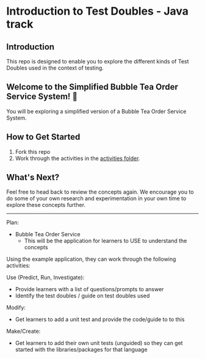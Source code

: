 # Introduction to Test Doubles - Java track

## Introduction

This repo is designed to enable you to explore the different kinds of Test Doubles used in the context of testing.

## Welcome to the Simplified Bubble Tea Order Service System! 🧋
You will be exploring a simplified version of a Bubble Tea Order Service System.

## How to Get Started

1. Fork this repo
2. Work through the activities in the [activities folder](/activities).

## What's Next?
Feel free to head back to review the concepts again.
We encourage you to do some of your own research and experimentation in your own time to explore these concepts further.


---

Plan:
- Bubble Tea Order Service
    - This will be the application for learners to USE to understand the concepts

Using the example application, they can work through the following activities:

Use (Predict, Run, Investigate):
- Provide learners with a list of questions/prompts to answer
- Identify the test doubles / guide on test doubles used

Modify:
- Get learners to add a unit test and provide the code/guide to to this

Make/Create:
- Get learners to add their own unit tests (unguided) so they can get started with the libraries/packages for that language